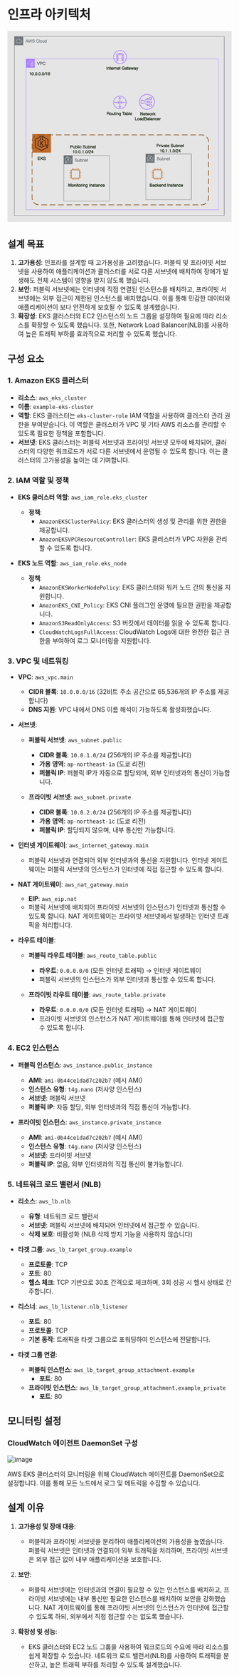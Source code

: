 # 인프라 아키텍처
![alt text](Image/image.png)

## 설계 목표


1. **고가용성**: 인프라를 설계할 때 고가용성을 고려했습니다. 퍼블릭 및 프라이빗 서브넷을 사용하여 애플리케이션과 클러스터를 서로 다른 서브넷에 배치하여 장애가 발생해도 전체 시스템이 영향을 받지 않도록 했습니다.
2. **보안**: 퍼블릭 서브넷에는 인터넷에 직접 연결된 인스턴스를 배치하고, 프라이빗 서브넷에는 외부 접근이 제한된 인스턴스를 배치했습니다. 이를 통해 민감한 데이터와 애플리케이션이 보다 안전하게 보호될 수 있도록 설계했습니다.
3. **확장성**: EKS 클러스터와 EC2 인스턴스의 노드 그룹을 설정하여 필요에 따라 리소스를 확장할 수 있도록 했습니다. 또한, Network Load Balancer(NLB)를 사용하여 높은 트래픽 부하를 효과적으로 처리할 수 있도록 했습니다.

## 구성 요소

### 1. **Amazon EKS 클러스터**

- **리소스**: `aws_eks_cluster`
- **이름**: `example-eks-cluster`
- **역할**: EKS 클러스터는 `eks-cluster-role` IAM 역할을 사용하여 클러스터 관리 권한을 부여받습니다. 이 역할은 클러스터가 VPC 및 기타 AWS 리소스를 관리할 수 있도록 필요한 정책을 포함합니다.
- **서브넷**: EKS 클러스터는 퍼블릭 서브넷과 프라이빗 서브넷 모두에 배치되어, 클러스터의 다양한 워크로드가 서로 다른 서브넷에서 운영될 수 있도록 합니다. 이는 클러스터의 고가용성을 높이는 데 기여합니다.

### 2. **IAM 역할 및 정책**

- **EKS 클러스터 역할**: `aws_iam_role.eks_cluster`
  - **정책**:
    - `AmazonEKSClusterPolicy`: EKS 클러스터의 생성 및 관리를 위한 권한을 제공합니다.
    - `AmazonEKSVPCResourceController`: EKS 클러스터가 VPC 자원을 관리할 수 있도록 합니다.

- **EKS 노드 역할**: `aws_iam_role.eks_node`
  - **정책**:
    - `AmazonEKSWorkerNodePolicy`: EKS 클러스터와 워커 노드 간의 통신을 지원합니다.
    - `AmazonEKS_CNI_Policy`: EKS CNI 플러그인 운영에 필요한 권한을 제공합니다.
    - `AmazonS3ReadOnlyAccess`: S3 버킷에서 데이터를 읽을 수 있도록 합니다.
    - `CloudWatchLogsFullAccess`: CloudWatch Logs에 대한 완전한 접근 권한을 부여하여 로그 모니터링을 지원합니다.

### 3. **VPC 및 네트워킹**

- **VPC**: `aws_vpc.main`
  - **CIDR 블록**: `10.0.0.0/16` (32비트 주소 공간으로 65,536개의 IP 주소를 제공합니다)
  - **DNS 지원**: VPC 내에서 DNS 이름 해석이 가능하도록 활성화했습니다.

- **서브넷**:
  - **퍼블릭 서브넷**: `aws_subnet.public`
    - **CIDR 블록**: `10.0.1.0/24` (256개의 IP 주소를 제공합니다)
    - **가용 영역**: `ap-northeast-1a` (도쿄 리전)
    - **퍼블릭 IP**: 퍼블릭 IP가 자동으로 할당되며, 외부 인터넷과의 통신이 가능합니다.

  - **프라이빗 서브넷**: `aws_subnet.private`
    - **CIDR 블록**: `10.0.2.0/24` (256개의 IP 주소를 제공합니다)
    - **가용 영역**: `ap-northeast-1c` (도쿄 리전)
    - **퍼블릭 IP**: 할당되지 않으며, 내부 통신만 가능합니다.

- **인터넷 게이트웨이**: `aws_internet_gateway.main`
  - 퍼블릭 서브넷과 연결되어 외부 인터넷과의 통신을 지원합니다. 인터넷 게이트웨이는 퍼블릭 서브넷의 인스턴스가 인터넷에 직접 접근할 수 있도록 합니다.

- **NAT 게이트웨이**: `aws_nat_gateway.main`
  - **EIP**: `aws_eip.nat`
  - 퍼블릭 서브넷에 배치되어 프라이빗 서브넷의 인스턴스가 인터넷과 통신할 수 있도록 합니다. NAT 게이트웨이는 프라이빗 서브넷에서 발생하는 인터넷 트래픽을 처리합니다.

- **라우트 테이블**:
  - **퍼블릭 라우트 테이블**: `aws_route_table.public`
    - **라우트**: `0.0.0.0/0` (모든 인터넷 트래픽) → 인터넷 게이트웨이
    - 퍼블릭 서브넷의 인스턴스가 외부 인터넷과 통신할 수 있도록 합니다.

  - **프라이빗 라우트 테이블**: `aws_route_table.private`
    - **라우트**: `0.0.0.0/0` (모든 인터넷 트래픽) → NAT 게이트웨이
    - 프라이빗 서브넷의 인스턴스가 NAT 게이트웨이를 통해 인터넷에 접근할 수 있도록 합니다.

### 4. **EC2 인스턴스**

- **퍼블릭 인스턴스**: `aws_instance.public_instance`
  - **AMI**: `ami-0b44ce1dad7c202b7` (예시 AMI)
  - **인스턴스 유형**: `t4g.nano` (저사양 인스턴스)
  - **서브넷**: 퍼블릭 서브넷
  - **퍼블릭 IP**: 자동 할당, 외부 인터넷과의 직접 통신이 가능합니다.

- **프라이빗 인스턴스**: `aws_instance.private_instance`
  - **AMI**: `ami-0b44ce1dad7c202b7` (예시 AMI)
  - **인스턴스 유형**: `t4g.nano` (저사양 인스턴스)
  - **서브넷**: 프라이빗 서브넷
  - **퍼블릭 IP**: 없음, 외부 인터넷과의 직접 통신이 불가능합니다.

### 5. **네트워크 로드 밸런서 (NLB)**

- **리소스**: `aws_lb.nlb`
  - **유형**: 네트워크 로드 밸런서
  - **서브넷**: 퍼블릭 서브넷에 배치되어 인터넷에서 접근할 수 있습니다.
  - **삭제 보호**: 비활성화 (NLB 삭제 방지 기능을 사용하지 않습니다)

- **타겟 그룹**: `aws_lb_target_group.example`
  - **프로토콜**: TCP
  - **포트**: 80
  - **헬스 체크**: TCP 기반으로 30초 간격으로 체크하며, 3회 성공 시 헬시 상태로 간주합니다.

- **리스너**: `aws_lb_listener.nlb_listener`
  - **포트**: 80
  - **프로토콜**: TCP
  - **기본 동작**: 트래픽을 타겟 그룹으로 포워딩하여 인스턴스에 전달합니다.

- **타겟 그룹 연결**:
  - **퍼블릭 인스턴스**: `aws_lb_target_group_attachment.example`
    - **포트**: 80
  - **프라이빗 인스턴스**: `aws_lb_target_group_attachment.example_private`
    - **포트**: 80

## 모니터링 설정

### CloudWatch 에이전트 DaemonSet 구성
<img width="460" alt="image" src="https://github.com/user-attachments/assets/d2e67f3e-7b8d-4b69-b784-76418ab5e947">

AWS EKS 클러스터의 모니터링을 위해 CloudWatch 에이전트를 DaemonSet으로 설정합니다. 이를 통해 모든 노드에서 로그 및 메트릭을 수집할 수 있습니다.





## 설계 이유

1. **고가용성 및 장애 대응**:
   - 퍼블릭과 프라이빗 서브넷을 분리하여 애플리케이션의 가용성을 높였습니다. 퍼블릭 서브넷은 인터넷과 연결되어 외부 트래픽을 처리하며, 프라이빗 서브넷은 외부 접근 없이 내부 애플리케이션을 보호합니다.

2. **보안**:
   - 퍼블릭 서브넷에는 인터넷과의 연결이 필요할 수 있는 인스턴스를 배치하고, 프라이빗 서브넷에는 내부 통신만 필요한 인스턴스를 배치하여 보안을 강화했습니다. NAT 게이트웨이를 통해 프라이빗 서브넷의 인스턴스가 인터넷에 접근할 수 있도록 하되, 외부에서 직접 접근할 수는 없도록 했습니다.

3. **확장성 및 성능**:
   - EKS 클러스터와 EC2 노드 그룹을 사용하여 워크로드의 수요에 따라 리소스를 쉽게 확장할 수 있습니다. 네트워크 로드 밸런서(NLB)를 사용하여 트래픽을 분산하고, 높은 트래픽 부하를 처리할 수 있도록 설계했습니다.
